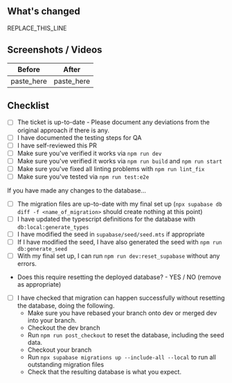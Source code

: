 ## What's changed
REPLACE_THIS_LINE

## Screenshots / Videos
| Before     | After      |
|------------|------------|
| paste_here | paste_here |

## Checklist
- [ ] The ticket is up-to-date - Please document any deviations from the original approach if there is any.
- [ ] I have documented the testing steps for QA
- [ ] I have self-reviewed this PR
- [ ] Make sure you've verified it works via `npm run dev`
- [ ] Make sure you've verified it works via `npm run build` and `npm run start`
- [ ] Make sure you've fixed all linting problems with `npm run lint_fix`
- [ ] Make sure you've tested via `npm run test:e2e`

If you have made any changes to the database...
  - [ ] The migration files are up-to-date with my final set up (`npx supabase db diff -f <name_of_migration>` should create nothing at this point)
  - [ ] I have updated the typescript definitions for the database with `db:local:generate_types`
  - [ ] I have modified the seed in `supabase/seed/seed.mts` if appropriate
  - [ ] If I have modified the seed, I have also generated the seed with `npm run db:generate_seed` 
  - [ ] With my final set up, I can run `npm run dev:reset_supabase` without any errors.
  - Does this require resetting the deployed database? - YES / NO (remove as appropriate)
  - [ ] I have checked that migration can happen successfully without resetting the database, doing the following.
    - Make sure you have rebased your branch onto dev or merged dev into your branch.
    - Checkout the dev branch
    - Run `npm run post_checkout` to reset the database, including the seed data.
    - Checkout your branch
    - Run `npx supabase migrations up --include-all --local` to run all outstanding migration files
    - Check that the resulting database is what you expect.
